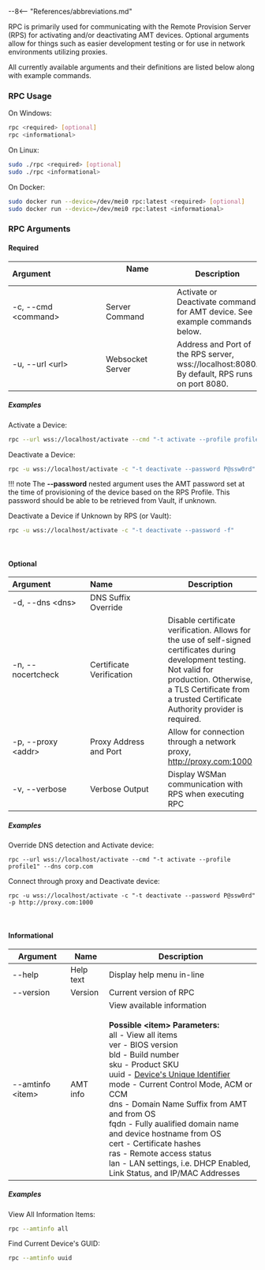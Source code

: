 --8<-- "References/abbreviations.md"

RPC is primarily used for communicating with the Remote Provision Server (RPS) for activating and/or deactivating AMT devices. Optional arguments allow for things such as easier development testing or for use in network environments utilizing proxies.

All currently available arguments and their definitions are listed below along with example commands. 

### RPC Usage
On Windows:
``` bash
rpc <required> [optional]
rpc <informational>
```

On Linux:
``` bash
sudo ./rpc <required> [optional]
sudo ./rpc <informational>
```

On Docker:
``` bash
sudo docker run --device=/dev/mei0 rpc:latest <required> [optional]
sudo docker run --device=/dev/mei0 rpc:latest <informational>
```
### RPC Arguments

#### Required

| Argument&emsp;&emsp;&emsp;&emsp;&emsp;&emsp; | Name &emsp;&emsp;&emsp;&emsp;&emsp;&emsp;&emsp;&emsp; | Description |
| -------------------------- | ---------------------- | ----------- |
| -c, --cmd &lt;command&gt;  | Server Command         | Activate or Deactivate command for AMT device. See example commands below. |
| -u, --url &lt;url&gt;      | Websocket Server       | Address and Port of the RPS server, wss://localhost:8080. By default, RPS runs on port 8080. |

##### Examples
Activate a Device:
``` bash
rpc --url wss://localhost/activate --cmd "-t activate --profile profile1"
```

Deactivate a Device:
``` bash
rpc -u wss://localhost/activate -c "-t deactivate --password P@ssw0rd"
```

!!! note
	The **--password** nested argument uses the AMT password set at the time of provisioning of the device based on the RPS Profile. This password should be able to be retrieved from Vault, if unknown.

Deactivate a Device if Unknown by RPS (or Vault):
``` bash
rpc -u wss://localhost/activate -c "-t deactivate --password -f"
```



<br>

#### Optional <a name="optional"></a>

| Argument&emsp;&emsp;&emsp;&emsp; | Name&emsp;&emsp;&emsp;&emsp;&emsp;&emsp;   | Description |
| -------------------------- | ------------------------ | ----------- |
| -d, --dns &lt;dns&gt;      | DNS Suffix Override      | |
| -n, --nocertcheck          | Certificate Verification | Disable certificate verification. Allows for the use of self-signed certificates during development testing. Not valid for production. Otherwise, a TLS Certificate from a trusted Certificate Authority provider is required. |
| -p, --proxy &lt;addr&gt;   | Proxy Address and Port   | Allow for connection through a network proxy, http://proxy.com:1000 |
| -v, --verbose              | Verbose Output           | Display WSMan communication with RPS when executing RPC |

##### Examples

Override DNS detection and Activate device:
```
rpc --url wss://localhost/activate --cmd "-t activate --profile profile1" --dns corp.com
```

Connect through proxy and Deactivate device:
```
rpc -u wss://localhost/activate -c "-t deactivate --password P@ssw0rd" -p http://proxy.com:1000
```


<br>

#### Informational

| Argument                   | Name                   | Description |
| -------------------------- | ---------------------- | ----------- |
| --help                     | Help text              | Display help menu in-line |
| --version                  | Version                | Current version of RPC |
| --amtinfo &lt;item&gt;     | AMT info               | View available information<br><br>**Possible &lt;item&gt; Parameters:**<br>all - View all items<br>ver - BIOS version<br>bld - Build number<br>sku - Product SKU<br>uuid - [Device's Unique Identifier](../../Topics/guids.md)<br>mode - Current Control Mode, ACM or CCM<br>dns - Domain Name Suffix from AMT and from OS<br>fqdn - Fully aualified domain name and device hostname from OS<br>cert - Certificate hashes<br>ras - Remote access status<br>lan - LAN settings, i.e. DHCP Enabled, Link Status, and IP/MAC Addresses     |

##### Examples

View All Information Items:
``` bash
rpc --amtinfo all
```

Find Current Device's GUID:
``` bash
rpc --amtinfo uuid
```
